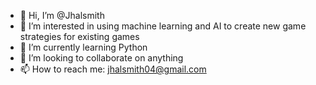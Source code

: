 - 👋 Hi, I’m @Jhalsmith
- 👀 I’m interested in using machine learning and AI to create new game strategies for existing games
- 🌱 I’m currently learning Python
- 💞️ I’m looking to collaborate on anything
- 📫 How to reach me: jhalsmith04@gmail.com

<!---
Jhalsmith/Jhalsmith is a ✨ special ✨ repository because its `README.md` (this file) appears on your GitHub profile.
You can click the Preview link to take a look at your changes.
--->
